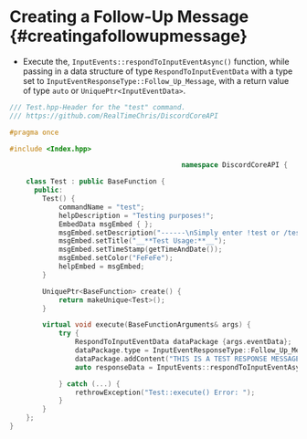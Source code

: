 Creating a Follow-Up Message {#creatingafollowupmessage}
============
- Execute the, `InputEvents::respondToInputEventAsync()` function, while passing in a data structure of type `RespondToInputEventData` with a type set	to `InputEventResponseType::Follow_Up_Message`, with a return value of type `auto` or `UniquePtr<InputEventData>`.

```cpp
/// Test.hpp-Header for the "test" command.
/// https://github.com/RealTimeChris/DiscordCoreAPI

#pragma once

#include <Index.hpp>

										  namespace DiscordCoreAPI {

	class Test : public BaseFunction {
	  public:
		Test() {
			commandName = "test";
			helpDescription = "Testing purposes!";
			EmbedData msgEmbed { };
			msgEmbed.setDescription("------\nSimply enter !test or /test!\n------");
			msgEmbed.setTitle("__**Test Usage:**__");
			msgEmbed.setTimeStamp(getTimeAndDate());
			msgEmbed.setColor("FeFeFe");
			helpEmbed = msgEmbed;
		}

		UniquePtr<BaseFunction> create() {
			return makeUnique<Test>();
		}

		virtual void execute(BaseFunctionArguments& args) {
			try {
				RespondToInputEventData dataPackage {args.eventData};
				dataPackage.type = InputEventResponseType::Follow_Up_Message;
				dataPackage.addContent("THIS IS A TEST RESPONSE MESSAGE!");
				auto responseData = InputEvents::respondToInputEventAsync(dataPackage);

			} catch (...) {
				rethrowException("Test::execute() Error: ");
			}
		}
	};
}
```
